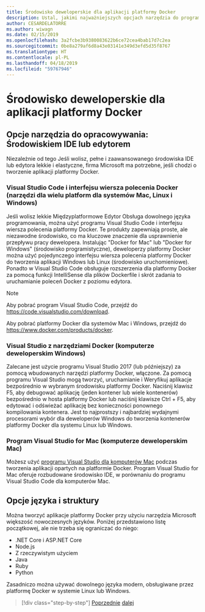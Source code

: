 ```yaml
---
title: Środowisko deweloperskie dla aplikacji platformy Docker
description: Ustal, jakimi najważniejszych opcjach narzędzia do programowania, które obsługują programowanie platformy Docker w cyklu życia.
author: CESARDELATORRE
ms.author: wiwagn
ms.date: 02/15/2019
ms.openlocfilehash: 3a2fcbe3b9380083622b6ce72cea4bab17d7c2ea
ms.sourcegitcommit: 0be8a279af6d8a43e03141e349d3efd5d35f8767
ms.translationtype: HT
ms.contentlocale: pl-PL
ms.lasthandoff: 04/18/2019
ms.locfileid: "59767946"
---
```

# <a name="development-environment-for-docker-apps"></a>Środowisko deweloperskie dla aplikacji platformy Docker

## <a name="development-tools-choices-ide-or-editor"></a>Opcje narzędzia do opracowywania: Środowiskiem IDE lub edytorem

Niezależnie od tego Jeśli wolisz, pełne i zaawansowanego środowiska IDE lub edytora lekkie i elastyczne, firma Microsoft ma potrzebne, jeśli chodzi o tworzenie aplikacji platformy Docker.

### <a name="visual-studio-code-and-docker-cli-cross-platform-tools-for-mac-linux-and-windows"></a>Visual Studio Code i interfejsu wiersza polecenia Docker (narzędzi dla wielu platform dla systemów Mac, Linux i Windows)

Jeśli wolisz lekkie Międzyplatformowe Edytor Obsługa dowolnego języka programowania, można użyć programu Visual Studio Code i interfejsu wiersza polecenia platformy Docker. Te produkty zapewniają proste, ale niezawodne środowisko, co ma kluczowe znaczenie dla usprawnienie przepływu pracy dewelopera. Instalując "Docker for Mac" lub "Docker for Windows" (środowisko programistyczne), deweloperzy platformy Docker można użyć pojedynczego interfejsu wiersza polecenia platformy Docker do tworzenia aplikacji Windows lub Linux (środowisko uruchomieniowe). Ponadto w Visual Studio Code obsługuje rozszerzenia dla platformy Docker za pomocą funkcji IntelliSense dla plików Dockerfile i skrót zadania to uruchamianie poleceń Docker z poziomu edytora.

> [!NOTE]
>
> Aby pobrać program Visual Studio Code, przejdź do <https://code.visualstudio.com/download>.
>
> Aby pobrać platformy Docker dla systemów Mac i Windows, przejdź do <https://www.docker.com/products/docker>.

### <a name="visual-studio-with-docker-tools-windows-development-machine"></a>Visual Studio z narzędziami Docker (komputerze deweloperskim Windows)

Zalecane jest użycie programu Visual Studio 2017 (lub późniejszy) za pomocą wbudowanych narzędzi platformy Docker, włączone. Za pomocą programu Visual Studio mogą tworzyć, uruchamianie i Weryfikuj aplikacje bezpośrednio w wybranym środowisku platformy Docker. Naciśnij klawisz F5, aby debugować aplikację (jeden kontener lub wiele kontenerów) bezpośrednio w hosta platformy Docker lub naciśnij klawisze Ctrl + F5, aby edytować i odświeżać aplikację bez konieczności ponownego kompilowania kontenera. Jest to najprostszy i najbardziej wydajnymi procesorami wybór dla deweloperów Windows do tworzenia kontenerów platformy Docker dla systemu Linux lub Windows.

### <a name="visual-studio-for-mac-mac-development-machine"></a>Program Visual Studio for Mac (komputerze deweloperskim Mac)

Możesz użyć [programu Visual Studio dla komputerów Mac](https://visualstudio.microsoft.com/vs/mac/?utm_medium=microsoft&utm_source=docs.microsoft.com&utm_campaign=inline+link) podczas tworzenia aplikacji opartych na platformie Docker. Program Visual Studio for Mac oferuje rozbudowane środowisko IDE, w porównaniu do programu Visual Studio Code dla komputerów Mac.

## <a name="language-and-framework-choices"></a>Opcje języka i struktury

Można tworzyć aplikacje platformy Docker przy użyciu narzędzia Microsoft większość nowoczesnych języków. Poniżej przedstawiono listę początkowej, ale nie trzeba się ograniczać do niego:

- .NET Core i ASP.NET Core
- Node.js
- Z rzeczywistym użyciem
- Java
- Ruby
- Python

Zasadniczo można używać dowolnego języka modern, obsługiwane przez platformę Docker w systemie Linux lub Windows.

>[!div class="step-by-step"]
>[Poprzednie](deploy-azure-kubernetes-service.md)
>[dalej](docker-apps-inner-loop-workflow.md)

